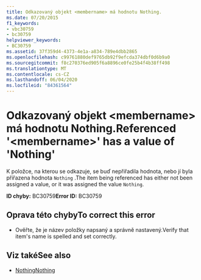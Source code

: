 ```yaml
---
title: Odkazovaný objekt <membername> má hodnotu Nothing.
ms.date: 07/20/2015
f1_keywords:
- vbc30759
- bc30759
helpviewer_keywords:
- BC30759
ms.assetid: 37f359d4-4373-4e1a-a834-789e4dbb2865
ms.openlocfilehash: c99761880def9765db92f9efcda374dbf0d6b9a0
ms.sourcegitcommit: f8c270376ed905f6a8896ce0fe25b4f4b38ff498
ms.translationtype: MT
ms.contentlocale: cs-CZ
ms.lasthandoff: 06/04/2020
ms.locfileid: "84361564"
---
```

# <a name="referenced-membername-has-a-value-of-nothing"></a><span data-ttu-id="0dd65-102">Odkazovaný objekt \<membername> má hodnotu Nothing.</span><span class="sxs-lookup"><span data-stu-id="0dd65-102">Referenced '\<membername>' has a value of 'Nothing'</span></span>
<span data-ttu-id="0dd65-103">K položce, na kterou se odkazuje, se buď nepřiřadila hodnota, nebo jí byla přiřazena hodnota `Nothing` .</span><span class="sxs-lookup"><span data-stu-id="0dd65-103">The item being referenced has either not been assigned a value, or it was assigned the value `Nothing`.</span></span>  
  
 <span data-ttu-id="0dd65-104">**ID chyby:** BC30759</span><span class="sxs-lookup"><span data-stu-id="0dd65-104">**Error ID:** BC30759</span></span>  
  
## <a name="to-correct-this-error"></a><span data-ttu-id="0dd65-105">Oprava této chyby</span><span class="sxs-lookup"><span data-stu-id="0dd65-105">To correct this error</span></span>  
  
- <span data-ttu-id="0dd65-106">Ověřte, že je název položky napsaný a správně nastavený.</span><span class="sxs-lookup"><span data-stu-id="0dd65-106">Verify that item's name is spelled and set correctly.</span></span>  
  
## <a name="see-also"></a><span data-ttu-id="0dd65-107">Viz také</span><span class="sxs-lookup"><span data-stu-id="0dd65-107">See also</span></span>

- [<span data-ttu-id="0dd65-108">Nothing</span><span class="sxs-lookup"><span data-stu-id="0dd65-108">Nothing</span></span>](../language-reference/nothing.md)
